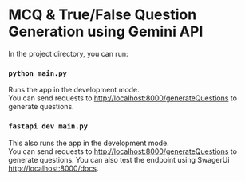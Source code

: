 # MCQ & True/False Question Generation using Gemini API

In the project directory, you can run:

### `python main.py`

Runs the app in the development mode.\
You can send requests to [http://localhost:8000/generateQuestions](http://localhost:8000/generateQuestions) to generate questions.


### `fastapi dev main.py`

This also runs the app in the development mode.\
You can send requests to [http://localhost:8000/generateQuestions](http://localhost:8000/generateQuestions) to generate questions.
You can also test the endpoint using SwagerUi [http://localhost:8000/docs](http://localhost:8000/docs).